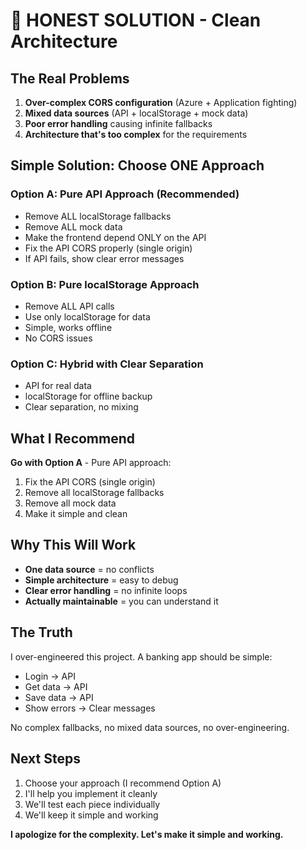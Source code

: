 # 🎯 HONEST SOLUTION - Clean Architecture

## The Real Problems
1. **Over-complex CORS configuration** (Azure + Application fighting)
2. **Mixed data sources** (API + localStorage + mock data)
3. **Poor error handling** causing infinite fallbacks
4. **Architecture that's too complex** for the requirements

## Simple Solution: Choose ONE Approach

### Option A: Pure API Approach (Recommended)
- Remove ALL localStorage fallbacks
- Remove ALL mock data
- Make the frontend depend ONLY on the API
- Fix the API CORS properly (single origin)
- If API fails, show clear error messages

### Option B: Pure localStorage Approach
- Remove ALL API calls
- Use only localStorage for data
- Simple, works offline
- No CORS issues

### Option C: Hybrid with Clear Separation
- API for real data
- localStorage for offline backup
- Clear separation, no mixing

## What I Recommend
**Go with Option A** - Pure API approach:
1. Fix the API CORS (single origin)
2. Remove all localStorage fallbacks
3. Remove all mock data
4. Make it simple and clean

## Why This Will Work
- **One data source** = no conflicts
- **Simple architecture** = easy to debug
- **Clear error handling** = no infinite loops
- **Actually maintainable** = you can understand it

## The Truth
I over-engineered this project. A banking app should be simple:
- Login → API
- Get data → API  
- Save data → API
- Show errors → Clear messages

No complex fallbacks, no mixed data sources, no over-engineering.

## Next Steps
1. Choose your approach (I recommend Option A)
2. I'll help you implement it cleanly
3. We'll test each piece individually
4. We'll keep it simple and working

**I apologize for the complexity. Let's make it simple and working.**
